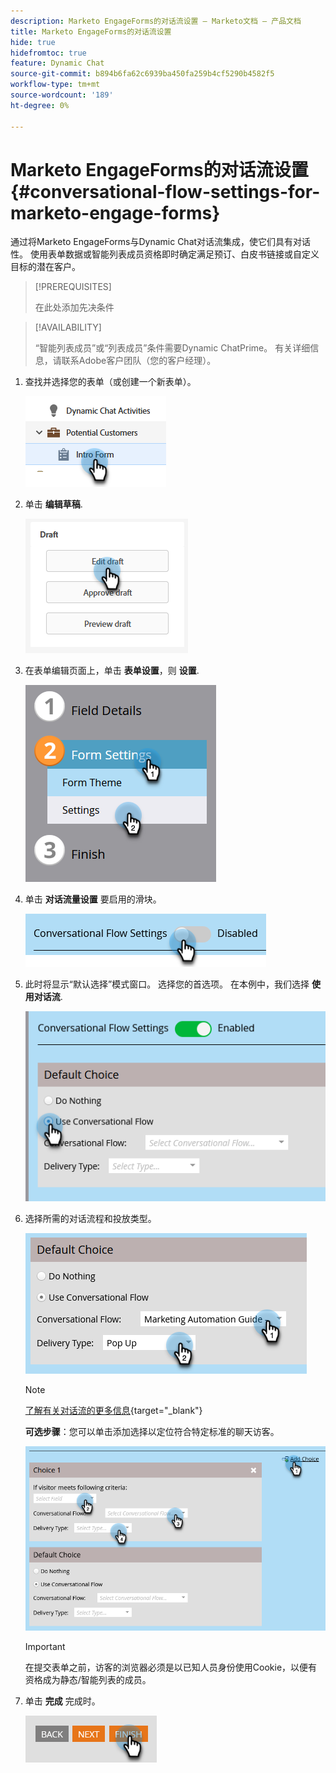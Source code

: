 ```yaml
---
description: Marketo EngageForms的对话流设置 — Marketo文档 — 产品文档
title: Marketo EngageForms的对话流设置
hide: true
hidefromtoc: true
feature: Dynamic Chat
source-git-commit: b894b6fa62c6939ba450fa259b4cf5290b4582f5
workflow-type: tm+mt
source-wordcount: '189'
ht-degree: 0%

---
```


# Marketo EngageForms的对话流设置{#conversational-flow-settings-for-marketo-engage-forms}

通过将Marketo EngageForms与Dynamic Chat对话流集成，使它们具有对话性。 使用表单数据或智能列表成员资格即时确定满足预订、白皮书链接或自定义目标的潜在客户。

>[!PREREQUISITES]
>
>在此处添加先决条件

>[!AVAILABILITY]
>
>“智能列表成员”或“列表成员”条件需要Dynamic ChatPrime。 有关详细信息，请联系Adobe客户团队（您的客户经理）。

1. 查找并选择您的表单（或创建一个新表单）。

   ![](assets/conversational-flow-settings-1.png)

1. 单击 **编辑草稿**.

   ![](assets/conversational-flow-settings-2.png)

1. 在表单编辑页面上，单击 **表单设置**，则 **设置**.

   ![](assets/conversational-flow-settings-3.png)

1. 单击 **对话流量设置** 要启用的滑块。

   ![](assets/conversational-flow-settings-4.png)

1. 此时将显示“默认选择”模式窗口。 选择您的首选项。 在本例中，我们选择 **使用对话流**.

   ![](assets/conversational-flow-settings-5.png)

1. 选择所需的对话流程和投放类型。

   ![](assets/conversational-flow-settings-6.png)

   >[!NOTE]
   >
   >[了解有关对话流的更多信息](/help/marketo/product-docs/demand-generation/dynamic-chat-two/automated-chat/conversational-flow-overview.md){target="_blank"}

   **可选步骤**：您可以单击添加选择以定位符合特定标准的聊天访客。

   ![](assets/conversational-flow-settings-7.png)

   >[!IMPORTANT]
   >
   >在提交表单之前，访客的浏览器必须是以已知人员身份使用Cookie，以便有资格成为静态/智能列表的成员。

1. 单击 **完成** 完成时。

   ![](assets/conversational-flow-settings-8.png)
